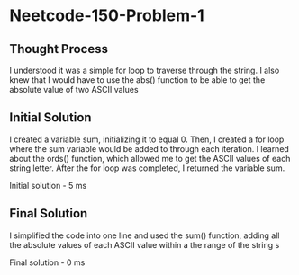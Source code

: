 # Neetcode-150-Problem-1

## Thought Process
I understood it was a simple for loop to traverse through the string. I also knew that I would have to use the abs() function to be able to get the absolute value of two ASCII values

## Initial Solution
I created a variable sum, initializing it to equal 0. Then, I created a for loop where the sum variable would be added to through each iteration. I learned about the ords() function, which allowed me to get the ASCII values of each string letter. After the for loop was completed, I returned the variable sum.

Initial solution - 5 ms

## Final Solution
I simplified the code into one line and used the sum() function, adding all the absolute values of each ASCII value within a the range of the string s

Final solution - 0 ms